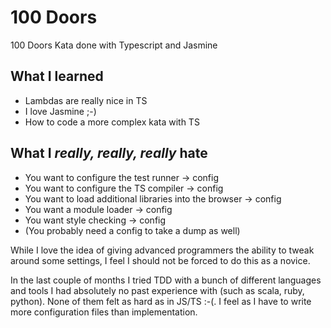# 100 Doors

100 Doors Kata done with Typescript and Jasmine

## What I learned 

- Lambdas are really nice in TS
- I love Jasmine ;-)
- How to code a more complex kata with TS

## What I *really, really, really* hate

- You want to configure the test runner -> config
- You want to configure the TS compiler -> config
- You want to load additional libraries into the browser -> config
- You want a module loader -> config
- You want style checking -> config
- (You probably need a config to take a dump as well)
 
While I love the idea of giving advanced programmers the ability to tweak around
some settings, I feel I should not be forced to do this as a novice.

In the last couple of months I tried TDD with a bunch of different languages and tools
I had absolutely no past experience with (such as scala, ruby, python). 
None of them felt as hard as in JS/TS :-(.
I feel as I have to write more configuration files than implementation.